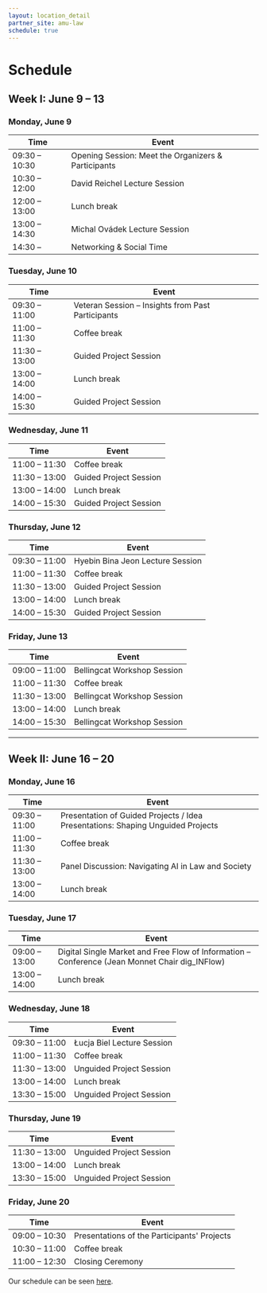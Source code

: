```yaml
---
layout: location_detail
partner_site: amu-law
schedule: true
---
```


# Schedule

## Week I: June 9 – 13

### Monday, June 9

| Time             | Event                                                |
|------------------|------------------------------------------------------|
| 09:30 – 10:30    | Opening Session: Meet the Organizers & Participants |
| 10:30 – 12:00    | David Reichel Lecture Session                        |
| 12:00 – 13:00    | Lunch break                                          |
| 13:00 – 14:30    | Michal Ovádek Lecture Session                        |
| 14:30 –          | Networking & Social Time                             |

### Tuesday, June 10

| Time             | Event                                               |
|------------------|-----------------------------------------------------|
| 09:30 – 11:00    | Veteran Session – Insights from Past Participants  |
| 11:00 – 11:30    | Coffee break                                        |
| 11:30 – 13:00    | Guided Project Session                              |
| 13:00 – 14:00    | Lunch break                                         |
| 14:00 – 15:30    | Guided Project Session                              |

### Wednesday, June 11

| Time             | Event                  |
|------------------|------------------------|
| 11:00 – 11:30    | Coffee break           |
| 11:30 – 13:00    | Guided Project Session |
| 13:00 – 14:00    | Lunch break            |
| 14:00 – 15:30    | Guided Project Session |

### Thursday, June 12

| Time             | Event                          |
|------------------|---------------------------------|
| 09:30 – 11:00    | Hyebin Bina Jeon Lecture Session |
| 11:00 – 11:30    | Coffee break                    |
| 11:30 – 13:00    | Guided Project Session          |
| 13:00 – 14:00    | Lunch break                     |
| 14:00 – 15:30    | Guided Project Session          |

### Friday, June 13

| Time             | Event                         |
|------------------|-------------------------------|
| 09:00 – 11:00    | Bellingcat Workshop Session   |
| 11:00 – 11:30    | Coffee break                  |
| 11:30 – 13:00    | Bellingcat Workshop Session   |
| 13:00 – 14:00    | Lunch break                   |
| 14:00 – 15:30    | Bellingcat Workshop Session   |

---

## Week II: June 16 – 20

### Monday, June 16

| Time             | Event                                                                |
|------------------|-----------------------------------------------------------------------|
| 09:30 – 11:00    | Presentation of Guided Projects / Idea Presentations: Shaping Unguided Projects |
| 11:00 – 11:30    | Coffee break                                                         |
| 11:30 – 13:00    | Panel Discussion: Navigating AI in Law and Society                  |
| 13:00 – 14:00    | Lunch break                                                          |

### Tuesday, June 17

| Time             | Event                                                                                  |
|------------------|-----------------------------------------------------------------------------------------|
| 09:00 – 13:00    | Digital Single Market and Free Flow of Information – Conference (Jean Monnet Chair dig_INFlow) |
| 13:00 – 14:00    | Lunch break                                                                            |

### Wednesday, June 18

| Time             | Event                   |
|------------------|--------------------------|
| 09:30 – 11:00    | Łucja Biel Lecture Session |
| 11:00 – 11:30    | Coffee break             |
| 11:30 – 13:00    | Unguided Project Session |
| 13:00 – 14:00    | Lunch break              |
| 13:30 – 15:00    | Unguided Project Session |

### Thursday, June 19

| Time             | Event                   |
|------------------|--------------------------|
| 11:30 – 13:00    | Unguided Project Session |
| 13:00 – 14:00    | Lunch break              |
| 13:30 – 15:00    | Unguided Project Session |

### Friday, June 20

| Time             | Event                                   |
|------------------|------------------------------------------|
| 09:00 – 10:30    | Presentations of the Participants' Projects |
| 10:30 – 11:00    | Coffee break                             |
| 11:00 – 12:30    | Closing Ceremony                         |


Our schedule can be seen [here](https://www.google.com).
